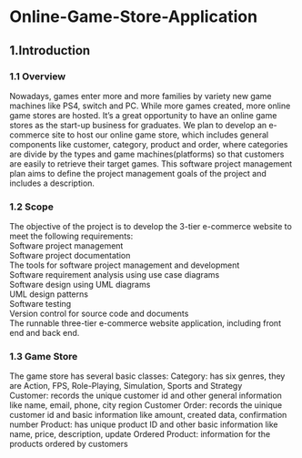 # Online-Game-Store-Application
## 1.Introduction
### 1.1 Overview
Nowadays, games enter more and more families by variety new game machines like PS4, switch and PC. While more games created, more online game stores are hosted. It’s a great opportunity to have an online game stores as the start-up business for graduates. We plan to develop an e-commerce site to host our online game store, which includes general components like customer, category, product and order, where categories are divide by the types and game machines(platforms) so that customers are easily to retrieve their target games. This software project management plan aims to define the project management goals of the project and includes a description.
### 1.2 Scope
The objective of the project is to develop the 3-tier e-commerce website to meet the following requirements: <br>
Software project management <br>
Software project documentation <br>
The tools for software project management and development <br>
Software requirement analysis using use case diagrams <br>
Software design using UML diagrams <br>
UML design patterns <br>
Software testing <br>
Version control for source code and documents <br>
The runnable three-tier e-commerce website application, including front end and back end.
### 1.3 Game Store
The game store has several basic classes: 
Category: has six genres, they are Action, FPS, Role-Playing, Simulation, Sports and Strategy  
Customer: records the unique customer id and other general information like name, email, phone, city region
Customer Order: records the uinique customer id and basic information like amount, created data, confirmation number
Product: has unique product ID and other basic information like name, price, description, update
Ordered Product: information for the products ordered by customers
